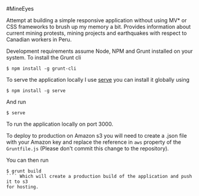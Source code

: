 #MineEyes

Attempt at building a simple responsive application without using MV* or CSS
frameworks to brush up my memory a bit.  Provides information about current
mining protests, mining projects and earthquakes with respect to Canadian
workers in Peru.

Development requirements assume Node, NPM and Grunt installed on your system.  To install the Grunt cli
````shell
$ npm install -g grunt-cli
````
To serve the application locally I use [serve](https://github.com/tj/serve) you can install it globally using
````shell
$ npm install -g serve
````
And run
````shell
$ serve
````
To run the application locally on port 3000.

To deploy to production on Amazon s3 you will need to create a .json file with your Amazon key and replace the reference in <code>aws</code> property of the <code>Gruntfile.js</code> (Please don't commit this change to the repository).

You can then run 
````shell
$ grunt build
```` Which will create a production build of the application and push it to s3
for hosting.
